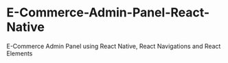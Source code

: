 # E-Commerce-Admin-Panel-React-Native
 E-Commerce Admin Panel using React Native, React Navigations and React Elements
